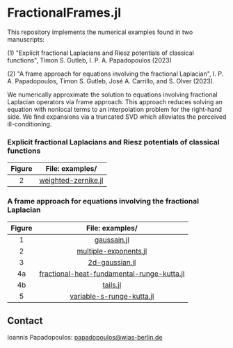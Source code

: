 # FractionalFrames.jl

This repository implements the numerical examples found in two manuscripts:

(1) "Explicit fractional Laplacians and Riesz potentials of classical functions", Timon S. Gutleb, I. P. A. Papadopoulos (2023)

(2) "A frame approach for equations involving the fractional Laplacian", I. P. A. Papadopoulos, Timon S. Gutleb, José A. Carrillo, and S. Olver (2023).

We numerically approximate the solution to equations involving fractional Laplacian operators via frame approach. This approach reduces solving an equation with nonlocal terms to an interpolation problem for the right-hand side. We find expansions via a truncated SVD which alleviates the perceived ill-conditioning.

### Explicit fractional Laplacians and Riesz potentials of classical functions
|Figure|File: examples/|
|:-:|:-:|
|2|[weighted-zernike.jl](https://github.com/ioannisPApapadopoulos/FractionalFrames.jl/blob/main/examples/weighted-zernike.jl)|

### A frame approach for equations involving the fractional Laplacian
|Figure|File: examples/|
|:-:|:-:|
|1|[gaussain.jl](https://github.com/ioannisPApapadopoulos/FractionalFrames.jl/blob/main/examples/gaussian.jl)|
|2|[multiple-exponents.jl](https://github.com/ioannisPApapadopoulos/FractionalFrames.jl/blob/main/examples/multiple-exponents.jl)|
|3|[2d-gaussian.jl](https://github.com/ioannisPApapadopoulos/FractionalFrames.jl/blob/main/examples/2d-gaussian.jl)|
|4a|[fractional-heat-fundamental-runge-kutta.jl](https://github.com/ioannisPApapadopoulos/FractionalFrames.jl/blob/main/examples/fractional-heat-fundamental-runge-kutta.jl)|
|4b|[tails.jl](https://github.com/ioannisPApapadopoulos/FractionalFrames.jl/blob/main/examples/tails.jl)|
|5|[variable-s-runge-kutta.jl](https://github.com/ioannisPApapadopoulos/FractionalFrames.jl/blob/main/examples/variable-s-runge-kutta.jl)|

## Contact
Ioannis Papadopoulos: papadopoulos@wias-berlin.de